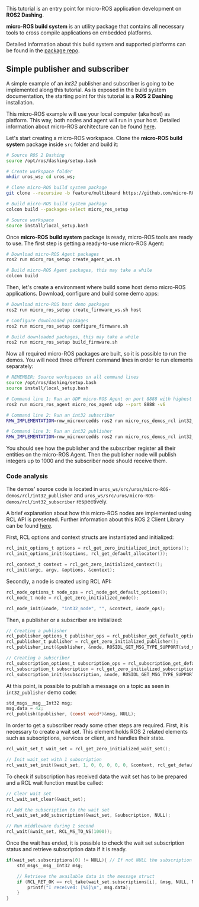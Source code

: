 This tutorial is an entry point for micro-ROS application development on **ROS2 Dashing**.

**micro-ROS build system** is an utility package that contains all necessary tools to cross compile applications on embedded platforms.

Detailed information about this build system and supported platforms can be found in the [package repo](https://github.com/micro-ROS/micro-ros-build/tree/feature/multiboard/micro_ros_setup).

## Simple publisher and subscriber

A simple example of an *int32* publisher and subscriber is going to be implemented along this tutorial. As is exposed in the build system documentation, the starting point for this tutorial is a **ROS 2 Dashing** installation.

This micro-ROS example will use your local computer (aka host) as platform. This way, both nodes and agent will run in your host. Detailed information about micro-ROS architecture can be found [here](https://micro-ros.github.io/docs/overview/).

Let's start creating a micro-ROS workspace. Clone the **micro-ROS build system** package inside `src` folder and build it:

```bash
# Source ROS 2 Dashing 
source /opt/ros/dashing/setup.bash

# Create workspace folder
mkdir uros_ws; cd uros_ws;

# Clone micro-ROS build system package
git clone --recursive -b feature/multiboard https://github.com/micro-ROS/micro-ros-build.git src/micro-ros-build

# Build micro-ROS build system package
colcon build --packages-select micro_ros_setup

# Source workspace
source install/local_setup.bash
```

Once **micro-ROS build system** package is ready, micro-ROS tools are ready to use. The first step is getting a ready-to-use micro-ROS Agent:

```bash
# Download micro-ROS Agent packages
ros2 run micro_ros_setup create_agent_ws.sh

# Build micro-ROS Agent packages, this may take a while
colcon build
```

Then, let's create a environment where build some host demo micro-ROS applications. Download, configure and build some demo apps:

```bash
# Download micro-ROS host demo packages
ros2 run micro_ros_setup create_firmware_ws.sh host

# Configure downloaded packages
ros2 run micro_ros_setup configure_firmware.sh

# Build downloaded packages, this may take a while
ros2 run micro_ros_setup build_firmware.sh
```

Now all required micro-ROS packages are built, so it is possible to run the demos. You will need three different command lines in order to run elements separately:

```bash
# REMEMBER: Source workspaces on all command lines
source /opt/ros/dashing/setup.bash
source install/local_setup.bash

# Command line 1: Run an UDP micro-ROS Agent on port 8888 with highest verbosity level
ros2 run micro_ros_agent micro_ros_agent udp --port 8888 -v6

# Command line 2: Run an int32 subscriber
RMW_IMPLEMENTATION=rmw_microxrcedds ros2 run micro_ros_demos_rcl int32_subscriber

# Command line 3: Run an int32 publisher
RMW_IMPLEMENTATION=rmw_microxrcedds ros2 run micro_ros_demos_rcl int32_publisher
```

You should see how the publisher and the subscriber register all their entities on the micro-ROS Agent. Then the publisher node will publish integers up to 1000 and the subscriber node should receive them.

### Code analysis

The demos' source code is located in `uros_ws/src/uros/micro-ROS-demos/rcl/int32_publisher` and `uros_ws/src/uros/micro-ROS-demos/rcl/int32_subscriber` respectively. 

A brief explanation about how this micro-ROS nodes are implemented using RCL API is presented. Further information about this ROS 2 Client Library can be found [here](http://docs.ros2.org/dashing/developer_overview.html#the-rcl-repository).

First, RCL options and context structs are instantiated and initialized:

```c
rcl_init_options_t options = rcl_get_zero_initialized_init_options();
rcl_init_options_init(&options, rcl_get_default_allocator());

rcl_context_t context = rcl_get_zero_initialized_context();
rcl_init(argc, argv, &options, &context);
```

Secondly, a node is created using RCL API:

```c
rcl_node_options_t node_ops = rcl_node_get_default_options();
rcl_node_t node = rcl_get_zero_initialized_node();

rcl_node_init(&node, "int32_node", "", &context, &node_ops);
```

Then, a publisher or a subscriber are initialized:

```c
// Creating a publisher
rcl_publisher_options_t publisher_ops = rcl_publisher_get_default_options();
rcl_publisher_t publisher = rcl_get_zero_initialized_publisher();
rcl_publisher_init(&publisher, &node, ROSIDL_GET_MSG_TYPE_SUPPORT(std_msgs, msg, Int32), "std_msgs_msg_Int32", &publisher_ops);

// Creating a subscriber
rcl_subscription_options_t subscription_ops = rcl_subscription_get_default_options();
rcl_subscription_t subscription = rcl_get_zero_initialized_subscription();
rcl_subscription_init(&subscription, &node, ROSIDL_GET_MSG_TYPE_SUPPORT(std_msgs, msg, Int32), "std_msgs_msg_Int32", &subscription_ops);
```

At this point, is possible to publish a message on a topic as seen in `int32_publisher` demo code:

```c
std_msgs__msg__Int32 msg;
msg.data = 42;
rcl_publish(&publisher, (const void*)&msg, NULL);
```

In order to get a subscriber ready some other steps are required. First, it is necessary to create a wait set. This element holds ROS 2 related elements such as subscriptions, services or client, and handles their state.

```c
rcl_wait_set_t wait_set = rcl_get_zero_initialized_wait_set();

// Init wait_set with 1 subscription
rcl_wait_set_init(&wait_set, 1, 0, 0, 0, 0, 0, &context, rcl_get_default_allocator());
```

To check if subscription has received data the wait set has to be prepared and a RCL wait function must be called:

```c
// Clear wait set
rcl_wait_set_clear(&wait_set);

// Add the subscription to the wait set
rcl_wait_set_add_subscription(&wait_set, &subscription, NULL);

// Run middleware during 1 second
rcl_wait(&wait_set, RCL_MS_TO_NS(1000));
```

Once the wait has ended, it is possible to check the wait set subscription status and retrieve subscription data if it is ready.

```c
if(wait_set.subscriptions[0] != NULL){ // If not NULL the subscription has data
    std_msgs__msg__Int32 msg;

    // Retrieve the available data in the message struct
    if (RCL_RET_OK == rcl_take(wait_set.subscriptions[i], &msg, NULL, NULL)){
        printf("I received: [%i]\n", msg.data);
    }
}
```